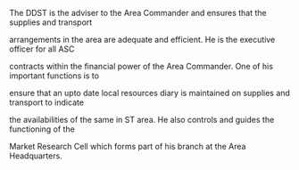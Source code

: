 The DDST is the adviser to the Area Commander and ensures that the supplies and transport
arrangements in the area are adequate and efficient. He is the executive officer for all ASC
contracts within the financial power of the Area Commander. One of his important functions is to
ensure that an upto date local resources diary is maintained on supplies and transport to indicate
the availabilities of the same in ST area. He also controls and guides the functioning of the
Market Research Cell which forms part of his branch at the Area Headquarters.
